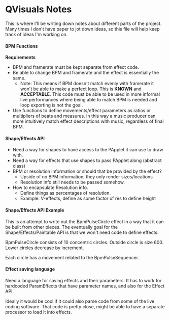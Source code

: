 # QVisuals Notes

This is where I'll be writing down notes about different parts of the project.
Many times I don't have paper to jot down ideas, so this file will help keep
track of ideas I'm working on.

#### BPM Functions

**Requirements**

- BPM and framerate must be kept separate from effect code.
- Be able to change BPM and framerate and the effect is essentially the same.
  - Note: This means if BPM doesn't match evenly with framerate it won't be
    able to make a perfect loop. This is **KNOWN** and **ACCEPTABLE**.
    This code must be able to be used in more informal live performances where
    being able to match BPM is needed and loop exporting is not the goal.
- Use functions to define movements/effect parameters as ratios or multipliers
  of beats and measures. In this way a music producer can more intuitively
  match effect descriptions with music, regardless of final BPM.
  
#### Shape/Effects API

- Need a way for shapes to have access to the PApplet it can use to draw with.
- Need a way for effects that use shapes to pass PApplet along (abstract class)
- BPM or resolution information or should that be provided by the effect?
  - Upside of no BPM information, they only render sizes/locations
  - Resolution info still needs to be passed somehow.
- How to encapsulate Resolution info.
  - Define things as percentages of resolution.
  - Example: V-effects, define as some factor of res to define height
  
#### Shape/Effects API Example

This is an attempt to write out the BpmPulseCircle effect in a way that it can
be built from other pieces. The eventually goal for the Shape/Effects/Paintable
API is that we won't need code to define effects.

BpmPulseCircle consists of 10 concentric circles. Outside circle is size 600.
Lower circles decrease by increment.

Each circle has a movement related to the BpmPulseSequencer. 

#### Effect saving language

Need a language for saving effects and their parameters. It has to work for
hardcoded ParamEffects that have parameter names, and also for the Effect API.

Ideally it would be cool if it could also parse code from some of the live
coding software. That code is pretty close, might be able to have a separate
processor to load it into effects.